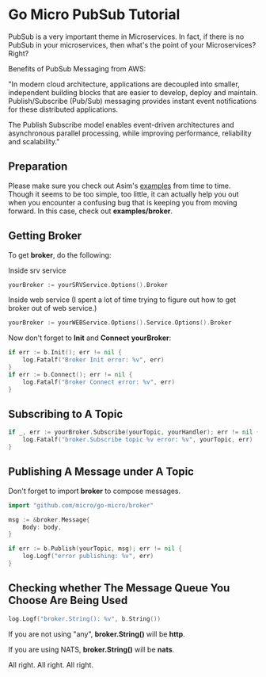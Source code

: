 # Go Micro PubSub Tutorial

PubSub is a very important theme in Microservices. In fact, if there is no PubSub in your microservices, then what's the point of your Microservices? Right?

Benefits of PubSub Messaging from AWS:

"In modern cloud architecture, applications are decoupled into smaller, independent building blocks that are easier to develop, deploy and maintain. Publish/Subscribe (Pub/Sub) messaging provides instant event notifications for these distributed applications.

The Publish Subscribe model enables event-driven architectures and asynchronous parallel processing, while improving performance, reliability and scalability."

## Preparation

Please make sure you check out Asim's [examples](https://github.com/micro/examples) from time to time. Though it seems to be too simple, too little, it can actually help you out when you encounter a confusing bug that is keeping you from moving forward. In this case, check out **examples/broker**.

## Getting Broker

To get **broker**, do the following:

Inside srv service

```go
yourBroker := yourSRVService.Options().Broker
```

Inside web service (I spent a lot of time trying to figure out how to get broker out of web service.)

```go
yourBroker := yourWEBService.Options().Service.Options().Broker
```

Now don't forget to **Init** and **Connect** **yourBroker**:

```go
if err := b.Init(); err != nil {
	log.Fatalf("Broker Init error: %v", err)
}
if err := b.Connect(); err != nil {
	log.Fatalf("Broker Connect error: %v", err)
}
```

## Subscribing to A Topic

```go
if _, err := yourBroker.Subscribe(yourTopic, yourHandler); err != nil {
	log.Fatalf("broker.Subscribe topic %v error: %v", yourTopic, err)
}
```
## Publishing A Message under A Topic

Don't forget to import **broker** to compose messages.

```go
import "github.com/micro/go-micro/broker"
```

```go
msg := &broker.Message{
	Body: body,
}

if err := b.Publish(yourTopic, msg); err != nil {
	log.Logf("error publishing: %v", err)
}
```

## Checking whether The Message Queue You Choose Are Being Used

```go
log.Logf("broker.String(): %v", b.String())
```

If you are not using "any", **broker.String()** will be **http**. 

If you are using NATS, **broker.String()** will be **nats**.

All right. All right. All right.

